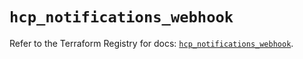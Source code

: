 # `hcp_notifications_webhook`

Refer to the Terraform Registry for docs: [`hcp_notifications_webhook`](https://registry.terraform.io/providers/hashicorp/hcp/0.108.0/docs/resources/notifications_webhook).
